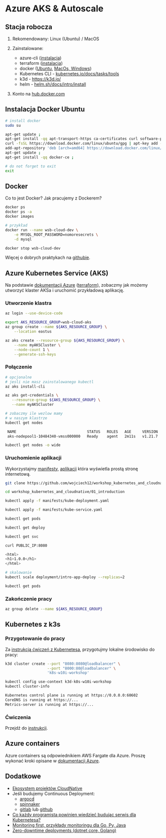 # Azure AKS & Autoscale

## Stacja robocza

1. Rekomendowany: Linux (Ubuntu) / MacOS
2. Zainstalowane:

   - azure-cli ([instalacja](https://docs.microsoft.com/en-us/cli/azure/install-azure-cli))
   - terraform ([instalacja](https://learn.hashicorp.com/tutorials/terraform/install-cli))
   - docker ([Ubuntu](#instalacja-docker-ubuntu), [MacOs, Windows](https://docs.docker.com/desktop/mac/install/))
   - Kubernetes CLI - [kubernetes.io/docs/tasks/tools](https://kubernetes.io/docs/tasks/tools/)
   - k3d - https://k3d.io/
   - helm - [helm.sh/docs/intro/install](https://helm.sh/docs/intro/install/)

3. Konto na [hub.docker.com](https://hub.docker.com/)

## Instalacja Docker Ubuntu

```bash
# install docker
sudo su

apt-get update ;
apt-get install -qq apt-transport-https ca-certificates curl software-properties-common ;
curl -fsSL https://download.docker.com/linux/ubuntu/gpg | apt-key add - ;
add-apt-repository 'deb [arch=amd64] https://download.docker.com/linux/ubuntu '$(lsb_release -cs)' stable' ;
apt-get update ;
apt-get install -qq docker-ce ;

# do not forget to exit
exit
```

## Docker

Co to jest Docker? Jak pracujemy z Dockerem?

```bash
docker ps
docker ps -a
docker images
```

```bash
# przykład
docker run --name wsb-cloud-dev \
    -e MYSQL_ROOT_PASSWORD=nomoresecrets \
    -d mysql

docker stop wsb-cloud-dev
```

Więcej o dobrych praktykach na [githubie](https://github.com/wojciech12/workshop_kubernetes_and_cloudnative/blob/master/00_docker/README.md).

## Azure Kubernetes Service (AKS)

Na podstawie [dokumentacji Azure](https://docs.microsoft.com/en-us/azure/aks/kubernetes-walkthrough) ([terraform](https://registry.terraform.io/providers/hashicorp/azurerm/latest/docs/resources/kubernetes_cluster)), zobaczmy jak możemy utworzyć klaster AKSa i uruchomić przykładową aplikację.

### Utworzenie klastra

```bash
az login --use-device-code
```

```bash
export AKS_RESOURCE_GROUP=wsb-cloud-aks
az group create --name ${AKS_RESOURCE_GROUP} \
    --location eastus
```

```bash
az aks create --resource-group ${AKS_RESOURCE_GROUP} \
    --name myAKSCluster \
    --node-count 1 \
    --generate-ssh-keys
```

### Połączenie

```bash
# opcjonalne 
# jesli nie masz zainstalowanego kubectl
az aks install-cli
```

```bash
az aks get-credentials \
   --resource-group ${AKS_RESOURCE_GROUP} \
   --name myAKSCluster
```

```bash
# zobaczmy ile wezlow mamy
# w naszym klastrze
kubectl get nodes

 NAME                                STATUS   ROLES   AGE     VERSION
 aks-nodepool1-10484340-vmss000000   Ready    agent   2m11s   v1.21.7

kubectl get nodes -o wide
```

### Uruchomienie aplikacji

Wykorzystajmy [manifesty](https://github.com/wojciech12/workshop_kubernetes_and_cloudnative/tree/master/01_introduction/manifests), [aplikacji](https://github.com/wojciech12/workshop_kubernetes_and_cloudnative/tree/master/01_introduction/manifests/dockers) która wyświetla prostą stronę internetową.

```bash
git clone https://github.com/wojciech12/workshop_kubernetes_and_cloudnative.git
```

```bash
cd workshop_kubernetes_and_cloudnative/01_introduction

kubectl apply -f manifests/kube-deployment.yaml

kubectl apply -f manifests/kube-service.yaml
```

```bash
kubectl get pods

kubectl get deploy

kubectl get svc
```

```bash
curl PUBLIC_IP:8080

<html>
<h1>1.0.0</h1>
</html>
```

```bash
# skalowanie
kubectl scale deployment/intro-app-deploy --replicas=2

kubectl get pods
```

### Zakończenie pracy

```bash
az group delete --name ${AKS_RESOURCE_GROUP}
```

## Kubernetes z k3s

### Przygotowanie do pracy

Za [instrukcją ćwiczeń z Kubernetesa](https://github.com/wojciech12/workshop_kubernetes_and_cloudnative/blob/master/01_introduction/introduction.pdf), przygotujmy lokalne środowisko do pracy:

```bash
k3d cluster create --port "8080:8080@loadbalancer" \
                   --port "8000:80@loadbalancer" \
                   'k8s-w10i-workshop'
```

```bash
kubectl config use-context k3d-k8s-w10i-workshop
kubectl cluster-info

Kubernetes control plane is running at https://0.0.0.0:60602
CoreDNS is running at https://...
Metrics-server is running at https://...
```

### Ćwiczenia

Przejdź do [instrukcji](https://github.com/wojciech12/workshop_kubernetes_and_cloudnative/blob/master/01_introduction/introduction.pdf).

## Azure containers

Azure containers są odpowiednikiem AWS Fargate dla Azure. Proszę wykonać kroki opisane w [dokumentacji Azure](https://docs.microsoft.com/en-us/azure/container-instances/container-instances-quickstart).

## Dodatkowe

- [Ekosystem projektów CloudNative](https://landscape.cncf.io/)
- Jeśli budujemy Continuous Deployment:
  - [argocd](https://argo-cd.readthedocs.io/en/stable/)
  - [spinnaker](https://spinnaker.io/)
  - [gitlab](https://about.gitlab.com/) lub [github](https://github.com)
- [Co każdy programista powinien wiedzieć budując serwis dla Kubernetesa?](https://github.com/wojciech12/talk_k8s_what_should_every_dev_know)
- [Monitoring first, przykłady monitoringu dla Go, Py, Java](https://github.com/wojciech12/talk_monitoring_with_prometheus)
- [Zero-downtime deployments (dotnet core, Golang)](https://github.com/wojciech12/talk_zero_downtime_deployment_with_kubernetes)
